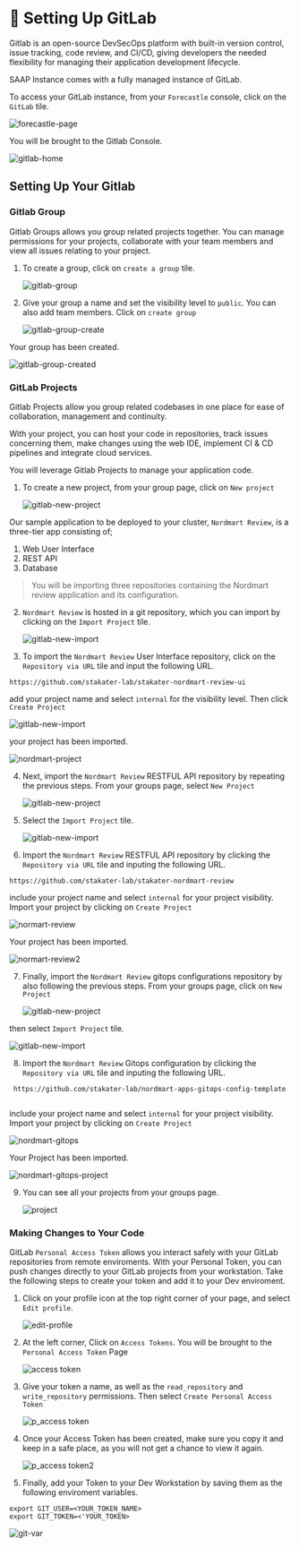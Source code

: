 # 🐡 Setting Up GitLab

Gitlab is an open-source DevSecOps platform with built-in version control, issue tracking, code review, and CI/CD,  giving developers the needed flexibility for managing their application development lifecycle. 

SAAP Instance comes with a fully managed instance of GitLab.

To access your GitLab instance, from your `Forecastle` console, click on the `GitLab` tile.

   ![forecastle-page](./images/forecastle-gitlab1.png)

You will be brought to the Gitlab Console.

   ![gitlab-home](./images/gitlab-home.png)

## Setting Up Your Gitlab

### Gitlab Group

Gitlab Groups allows you group related projects together. You can manage permissions for your projects, collaborate with your team members and view all issues relating to your project.

1. To create a group, click on `create a group` tile.


   ![gitlab-group](./images/gitlab-home-group.png)

2. Give your group a name and set the visibility level to `public`. You can also add team members.
Click on `create group` 

   ![gitlab-group-create](./images/create-group.png)

Your group has been created.

   ![gitlab-group-created](./images/gitlab-my-group.png)

### GitLab Projects

Gitlab Projects allow you group related codebases in one place for ease of collaboration, management and continuity. 

With your project, you can host your code  in repositories, track issues concerning them, make changes using the web IDE, implement CI & CD pipelines and integrate cloud services.

You will leverage Gitlab Projects to manage your application code.

1. To create a new project, from your group page, click on `New project`

   ![gitlab-new-project](./images/gitlab-new-project.png)

Our sample application to be deployed to your cluster, `Nordmart Review`, is a three-tier app consisting of;

1. Web User Interface
2. REST API
3. Database

> You will be importing three repositories containing the Nordmart review application and its configuration.

2. `Nordmart Review` is hosted in a git repository, which you can import by clicking on the `Import Project` tile.

   ![gitlab-new-import](./images/gitlab-import-project.png)


3. To import the `Nordmart Review` User Interface repository, click on the `Repository via URL` tile and input the following URL.

```
https://github.com/stakater-lab/stakater-nordmart-review-ui
```
add your project name and select `internal` for the visibility level. Then click `Create Project`

   ![gitlab-new-import](./images/nordmart-ui-import.png)

your project has been imported.

   ![nordmart-project](./images/nordmart-project.png)


4. Next, import the `Nordmart Review` RESTFUL API repository by repeating the previous steps. From your groups page, select `New Project` 

   ![gitlab-new-project](./images/gitlab-new-project.png)

5. Select the `Import Project` tile.

   ![gitlab-new-import](./images/gitlab-import-project.png)

6. Import the `Nordmart Review` RESTFUL API repository by clicking the `Repository via URL` tile and inputing the following URL. 

```
https://github.com/stakater-lab/stakater-nordmart-review

```

include your project name and select `internal` for your project visibility. Import your project by clicking on `Create Project`

   ![normart-review](./images/normart-review.png)

Your project has been imported.

   ![normart-review2](./images/nordmart-review.png)

7. Finally, import the `Nordmart Review` gitops configurations repository by also following the previous steps. From your groups page, click on `New Project`

   ![gitlab-new-project](./images/gitlab-new-project.png)

then select `Import Project` tile.

   ![gitlab-new-import](./images/gitlab-import-project.png)

8. Import the `Nordmart Review` Gitops configuration  by clicking the `Repository via URL` tile and inputing the following URL. 

```
 https://github.com/stakater-lab/nordmart-apps-gitops-config-template
 
 ```
 
include your project name and select `internal` for your project visibility. Import your project by clicking on `Create Project`

   ![nordmart-gitops](./images/nordmart-gitops.png)

Your Project has been imported.


   ![nordmart-gitops-project](./images/nordmart-gitops-project.png)

9. You can see all your projects from your groups page.

   ![project](./images/projects.png)

### Making Changes to Your Code

GitLab `Personal Access Token` allows you interact safely with your GitLab repositories from remote enviroments. With your Personal Token, you can push changes directly to your GitLab projects from your workstation. Take the following steps to create your token and add it to your Dev enviroment.

1. Click on your profile icon at the top right corner of your page, and select `Edit profile`.

   ![edit-profile](./images/edit-profile.png)

2. At the left corner, Click on `Access Tokens`. You will be brought to the `Personal Access Token` Page

   ![access token](./images/access-token.png)

3. Give your token a name, as well as the `read_repository` and `write_repository` permissions. Then select `Create Personal Access Token`

   ![p_access token](./images/personal-access-token.png)

4. Once your Access Token has been created, make sure you copy it and keep in a safe place, as you  will not get a chance to view it again.


   ![p_access token2](./images/token.png)

5. Finally, add your Token to your Dev Workstation by saving them as the following enviroment variables.

```
export GIT_USER=<YOUR_TOKEN_NAME>
export GIT_TOKEN=<'YOUR_TOKEN>

```

   ![git-var](./images/git-var.png)














